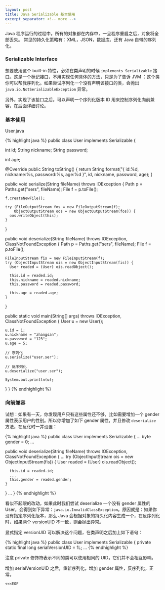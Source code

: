 ```yaml
---
layout: post
title: Java Serializable 基本使用
excerpt_separator: <!-- more -->
---
```


Java 程序运行的过程中，所有的对象都在内存中，一旦程序重启之后，对象将全部丢失。
常见的持久化策略有：XML，JSON，数据库，还有 Java 自带的序列化。
<!-- more -->

### Serializable Interface

想要使用这个 built-in 特性，必须在类声明的时候 `implements Serializable` 接口。这是一个标记接口，不用实现任何具体的方法，只是为了告诉 JVM ：这个类你可以帮我序列化。如果尝试序列化一个没有声明该接口的类，会抛出 `java.io.NotSerializableException` 异常。

另外，实现了该接口之后，可以声明一个序列化版本 ID 用来控制序列化向前兼容，在后面详细讨论。

### 基本使用

User.java

{% highlight java %}
public class User implements Serializable {

  int id;
  String nickname;
  String password;

  int age;

  @Override
  public String toString() {
    return String.format("{ id:%d, nickname:%s, password:%s, age:%d }",
      id, nickname, password, age);
  }

  public void serialize(String fileName) throws IOException {
    Path p = Paths.get("sers", fileName);
    File f = p.toFile();

    f.createNewFile();

    try (FileOutputStream fos = new FileOutputStream(f);
        ObjectOutputStream oos = new ObjectOutputStream(fos)) {
      oos.writeObject(this);
    }
  }

  public void deserialize(String fileName) throws IOException,
    ClassNotFoundException {
    Path p = Paths.get("sers", fileName);
    File f = p.toFile();

    FileInputStream fis = new FileInputStream(f);
    try (ObjectInputStream ois = new ObjectInputStream(fis)) {
      User readed = (User) ois.readObject();

      this.id = readed.id;
      this.nickname = readed.nickname;
      this.password = readed.password;
      
      this.age = readed.age;
    }
  }
 
  public static void main(String[] args) throws IOException, 
    ClassNotFoundException {
    User u = new User();

    u.id = 1;
    u.nickname = "zhangsan";
    u.password = "123";
    u.age = 5;

    // 序列化
    u.serialize("user.ser");

    // 反序列化
    u.deserialize("user.ser");

    System.out.println(u);
  }
}
{% endhighlight %}

### 向前兼容

试想：如果有一天，你发现用户只有这些属性还不够，比如需要增加一个 gender 属性表示用户的性别。所以你增加了如下 gender 属性，并且修改 `deserialize` 方法，在反化时一并设置：

{% highlight java %}
public class User implements Serializable {
  ...
  byte gender = 0;
  ...

  public void deserialize(String fileName) throws IOException, 
    ClassNotFoundException {
    ...
    try (ObjectInputStream ois = new ObjectInputStream(fis)) {
      User readed = (User) ois.readObject();

      this.id = readed.id;
      ...
      this.gender = readed.gender;
    }
  }
  ...
}
{% endhighlight %}

看似不起眼的改动，如果此时我们尝试 deserialize 一个没有 gender 属性的 User，会得到如下异常：`java.io.InvalidClassException`。原因就是：如果你没有指定序列化版本，那么 Java 会根据对象的持久化内容生成一个，在反序列化时，如果两个 versionUID 不一致，则会抛出异常。

显式指定 versionUID 可以解决这个问题，在类声明之后加上如下语句：

{% highlight java %}
public class User implements Serializable {
  private static final long serialVersionUID = 1L;
  ...
{% endhighlight %}

注意 private 修饰符表示不同的类可以使用相同的 UID，它们并不会相互影响。

增加 serialVersionUID 之后，重新序列化，增加 gender 属性，反序列化，正常。

`<<<EOF`